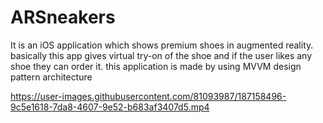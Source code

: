 # ARSneakers
It is an iOS application which shows premium shoes in augmented reality. basically this app gives virtual try-on of the shoe and if the user likes any shoe they can order it. this application is made by using MVVM design pattern architecture



https://user-images.githubusercontent.com/81093987/187158496-9c5e1618-7da8-4607-9e52-b683af3407d5.mp4

